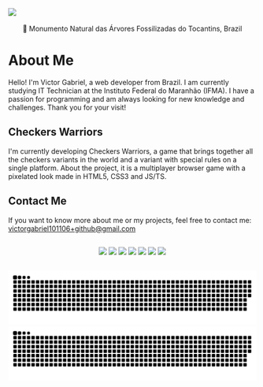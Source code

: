 <img src="banner.png">
<p align="center">📍 Monumento Natural das Árvores Fossilizadas do Tocantins, Brazil</p>

# About Me

Hello! I'm Victor Gabriel, a web developer from Brazil. I am currently studying IT Technician at the Instituto Federal do Maranhão (IFMA). I have a passion for programming and am always looking for new knowledge and challenges. Thank you for your visit!

## Checkers Warriors

I'm currently developing Checkers Warriors, a game that brings together all the checkers variants in the world and a variant with special rules on a single platform. About the project, it is a multiplayer browser game with a pixelated look made in HTML5, CSS3 and JS/TS.

## Contact Me

If you want to know more about me or my projects, feel free to contact me: victorgabriel101106+github@gmail.com

##

<div align="center">
  <img src="https://img.shields.io/badge/HTML5-E34F26?style=for-the-badge&logo=html5&logoColor=white">
  <img src="https://img.shields.io/badge/CSS3-1572B6?style=for-the-badge&logo=css3&logoColor=white">
  <img src="https://img.shields.io/badge/JavaScript-323330?style=for-the-badge&logo=javascript&logoColor=F7DF1E">
  <img src="https://img.shields.io/badge/Node.js-43853D?style=for-the-badge&logo=node.js&logoColor=white">
  <img src="https://img.shields.io/badge/TypeScript-007ACC?style=for-the-badge&logo=typescript&logoColor=white">
  <img src="https://img.shields.io/badge/Git-F05032.svg?style=for-the-badge&logo=Git&logoColor=white">
  <img src="https://img.shields.io/badge/Visual_Studio_Code-0078D4?style=for-the-badge&logo=visual%20studio%20code&logoColor=white">
</div>
    
##

![github contribution grid snake animation](https://raw.githubusercontent.com/Victor101106/Victor101106/output/github-contribution-grid-snake-dark.svg#gh-dark-mode-only)
![github contribution grid snake animation](https://raw.githubusercontent.com/Victor101106/Victor101106/output/github-contribution-grid-snake.svg#gh-light-mode-only)
